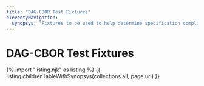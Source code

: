 ```yaml
---
title: "DAG-CBOR Test Fixtures"
eleventyNavigation:
  synopsys: "Fixtures to be used to help determine specification compliance for implementations"
---
```


DAG-CBOR Test Fixtures
==========

{% import "listing.njk" as listing %}
{{ listing.childrenTableWithSynopsys(collections.all, page.url) }}
